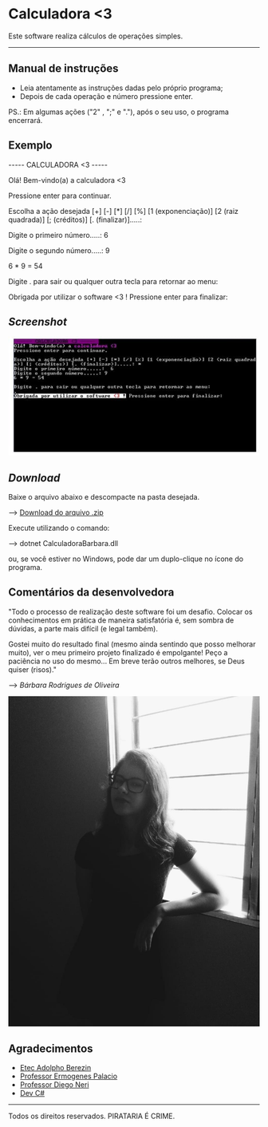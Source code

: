 # Calculadora <3

Este software realiza cálculos de operações simples. 

---
## Manual de instruções

- Leia atentamente as instruções dadas pelo próprio programa;
- Depois de cada operação e número pressione enter.

PS.: Em algumas ações ("2" , ";" e "."), após o seu uso, o programa encerrará.


## Exemplo



 ----- CALCULADORA <3 ----- 

Olá! Bem-vindo(a) a calculadora <3

Pressione enter para continuar.

Escolha a ação desejada [+] [-] [*] [/] [%] [1 (exponenciação)] [2 (raiz quadrada)] [; (créditos)] [. (finalizar)].....:

Digite o primeiro número.....:  6

Digite o segundo número.....: 9

6 * 9 = 54

Digite . para sair ou qualquer outra tecla para retornar ao menu:

Obrigada por utilizar o software <3 ! Pressione enter para finalizar:

## _Screenshot_

![Tela do programa](imagem.png)

## _Download_
Baixe o arquivo abaixo e descompacte na pasta desejada.

--> [Download do arquivo .zip](dist/CalculadoraBarbara.zip)

Execute utilizando o comando:

--> dotnet CalculadoraBarbara.dll

ou, se você estiver no Windows, pode dar um duplo-clique no ícone do programa.

## Comentários da desenvolvedora

"Todo o processo de realização deste software foi um desafio. Colocar os conhecimentos em prática de maneira satisfatória é, sem sombra de dúvidas, a parte mais difícil (e legal também). 

Gostei muito do resultado final (mesmo ainda sentindo que posso melhorar muito), ver o meu primeiro projeto finalizado é empolgante! Peço a paciência no uso do mesmo... Em breve terão outros melhores, se Deus quiser (risos)."

--> _Bárbara Rodrigues de Oliveira_

![Imagem](barbara.png)

## Agradecimentos

- [Etec Adolpho Berezin](https://eteab.com.br/)
- [Professor Ermogenes Palacio](https://github.com/ermogenes)
- [Professor Diego Neri](https://github.com/diegoneri)
- [Dev C#](https://github.com/barbararoliveira/CalculadoraBarbara)

---
Todos os direitos reservados. PIRATARIA É CRIME.

